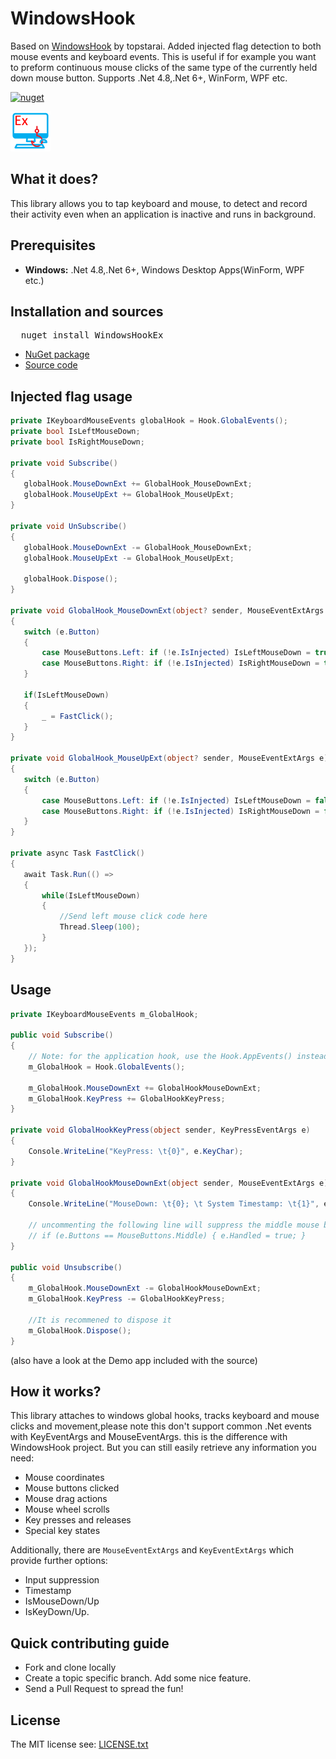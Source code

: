 # WindowsHook
Based on [WindowsHook](https://github.com/topstarai/WindowsHook) by topstarai. Added injected flag detection to both mouse events and keyboard events. This is useful if for example you want to preform continuous mouse clicks of the same type of the currently held down mouse button. Supports .Net 4.8,.Net 6+, WinForm, WPF etc.

[![nuget][nuget-badge]][nuget-url]

 [nuget-badge]: https://img.shields.io/badge/nuget-v1.1.1-blue.svg
 [nuget-url]: https://www.nuget.org/packages/WindowsHookEx

![Mouse and Keyboard Hooking Library in c#](/mouse-keyboard-hook-logo64x64.png)

## What it does?

This library allows you to tap keyboard and mouse, to detect and record their activity even when an application is inactive and runs in background.

## Prerequisites

 - **Windows:** .Net 4.8,.Net 6+, Windows Desktop Apps(WinForm, WPF etc.)

## Installation and sources

<pre>
  nuget install WindowsHookEx
</pre>

 - [NuGet package][nuget-url]
 - [Source code][source-url]

 [source-url]: https://github.com/skint007/WindowsHookEx

 ## Injected flag usage
 
 ```csharp
private IKeyboardMouseEvents globalHook = Hook.GlobalEvents();
private bool IsLeftMouseDown;
private bool IsRightMouseDown;

private void Subscribe()
{
	globalHook.MouseDownExt += GlobalHook_MouseDownExt;
	globalHook.MouseUpExt += GlobalHook_MouseUpExt;
}

private void UnSubscribe()
{
	globalHook.MouseDownExt -= GlobalHook_MouseDownExt;
	globalHook.MouseUpExt -= GlobalHook_MouseUpExt;
	
	globalHook.Dispose();
}

private void GlobalHook_MouseDownExt(object? sender, MouseEventExtArgs e)
{
	switch (e.Button)
	{
		case MouseButtons.Left: if (!e.IsInjected) IsLeftMouseDown = true; break;
		case MouseButtons.Right: if (!e.IsInjected) IsRightMouseDown = true; break;
	}
	
	if(IsLeftMouseDown)
	{
		_ = FastClick();
	}
}

private void GlobalHook_MouseUpExt(object? sender, MouseEventExtArgs e)
{
	switch (e.Button)
	{
		case MouseButtons.Left: if (!e.IsInjected) IsLeftMouseDown = false; break;
		case MouseButtons.Right: if (!e.IsInjected) IsRightMouseDown = false; break;
	}
}

private async Task FastClick()
{
	await Task.Run(() =>
	{
		while(IsLeftMouseDown)
		{
			//Send left mouse click code here
			Thread.Sleep(100);
		}
	});
}
 ```
 
 ## Usage

 ```csharp
 private IKeyboardMouseEvents m_GlobalHook;

 public void Subscribe()
 {
     // Note: for the application hook, use the Hook.AppEvents() instead
     m_GlobalHook = Hook.GlobalEvents();

     m_GlobalHook.MouseDownExt += GlobalHookMouseDownExt;
     m_GlobalHook.KeyPress += GlobalHookKeyPress;
 }

 private void GlobalHookKeyPress(object sender, KeyPressEventArgs e)
 {
     Console.WriteLine("KeyPress: \t{0}", e.KeyChar);
 }

 private void GlobalHookMouseDownExt(object sender, MouseEventExtArgs e)
 {
     Console.WriteLine("MouseDown: \t{0}; \t System Timestamp: \t{1}", e.Button, e.Timestamp);

     // uncommenting the following line will suppress the middle mouse button click
     // if (e.Buttons == MouseButtons.Middle) { e.Handled = true; }
 }

 public void Unsubscribe()
 {
     m_GlobalHook.MouseDownExt -= GlobalHookMouseDownExt;
     m_GlobalHook.KeyPress -= GlobalHookKeyPress;

     //It is recommened to dispose it
     m_GlobalHook.Dispose();
 }
 ```
(also have a look at the Demo app included with the source)

## How it works?

This library attaches to windows global hooks, tracks keyboard and mouse clicks and movement,please note this don't support common .Net events with KeyEventArgs and MouseEventArgs. this is the difference with WindowsHook project. But you can still easily retrieve any information you need:
 * Mouse coordinates
 * Mouse buttons clicked
 * Mouse drag actions
 * Mouse wheel scrolls
 * Key presses and releases
 * Special key states

 Additionally, there are `MouseEventExtArgs` and `KeyEventExtArgs` which provide further options:
 * Input suppression
 * Timestamp
 * IsMouseDown/Up
 * IsKeyDown/Up.

## Quick contributing guide

 - Fork and clone locally
 - Create a topic specific branch. Add some nice feature.
 - Send a Pull Request to spread the fun!

## License

The MIT license see: [LICENSE.txt](/LICENSE.txt)
